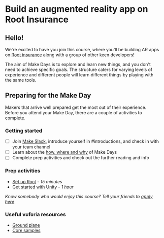 # Build an augmented reality app on Root Insurance

## Hello!

We're excited to have you join this course, where you'll be building AR apps on [Root insurance](http://root.co.za/insurance/) along with a group of other keen developers!

The aim of Make Days is to explore and learn new things, and you don't need to achieve specific goals. The structure caters for varying levels of experience and different people will learn different things by playing with the same tools.

## Preparing for the Make Day

Makers that arrive well prepared get the most out of their experience. Before you attend your Make Day, there are a couple of activities to complete.

### Getting started

- [ ] Join [Make Slack](https://offerzen-make.slack.com/), introduce yourself in #introductions, and check in with your team channel
- [ ] Learn about the [how, where and why](agenda.md) of Make Days
- [ ] Complete prep activities and check out the further reading and info

### Prep activities
- [Set up Root](https://github.com/OfferZen-Make/arinsuretech-activity-root-setup) - *15 minutes*
- [Get started with Unity](https://github.com/OfferZen-Make/arinsuretech-activity-unity-setup) - *1 hour*

*Know somebody who would enjoy this course? Tell your friends to [apply here](https://make.offerzen.com/course/root-insurance-augmented-reality)*

### Useful vuforia resources

- [Ground plane](https://assetstore.unity.com/packages/templates/packs/vuforia-ground-plane-107216
)
- [Core samples](https://assetstore.unity.com/packages/templates/packs/vuforia-core-samples-99026)
